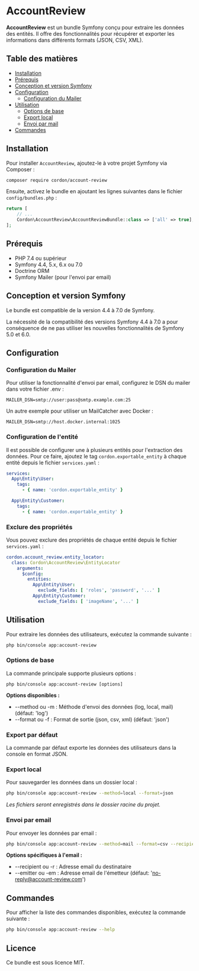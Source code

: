 # AccountReview

**AccountReview** est un bundle Symfony conçu pour extraire les données des entités. Il offre des fonctionnalités pour
récupérer et exporter les informations dans différents formats (JSON, CSV, XML).

## Table des matières

- [Installation](#installation)
- [Prérequis](#prérequis)
- [Conception et version Symfony](#conception-et-version-symfony)
- [Configuration](#configuration)
    - [Configuration du Mailer](#configuration-du-mailer)
- [Utilisation](#utilisation)
    - [Options de base](#options-de-base)
    - [Export local](#export-local)
    - [Envoi par mail](#envoi-par-email)
- [Commandes](#commandes)

## Installation

Pour installer `AccountReview`, ajoutez-le à votre projet Symfony via Composer :

```bash
composer require cordon/account-review
```

Ensuite, activez le bundle en ajoutant les lignes suivantes dans le fichier `config/bundles.php` :

```php
return [
    // ...
    Cordon\AccountReview\AccountReviewBundle::class => ['all' => true],
];
```

## Prérequis

* PHP 7.4 ou supérieur
* Symfony 4.4, 5.x, 6.x ou 7.0
* Doctrine ORM
* Symfony Mailer (pour l'envoi par email)

## Conception et version Symfony

Le bundle est compatible de la version 4.4 à 7.0 de Symfony.

La nécessité de la compatibilité des versions Symfony 4.4 à 7.0 a pour conséquence de ne pas utiliser les nouvelles
fonctionnalités de Symfony 5.0 et 6.0.

## Configuration

### Configuration du Mailer

Pour utiliser la fonctionnalité d'envoi par email, configurez le DSN du mailer dans votre fichier .env :

```dotenv
MAILER_DSN=smtp://user:pass@smtp.example.com:25
```

Un autre exemple pour utiliser un MailCatcher avec Docker :

```dotenv
MAILER_DSN=smtp://host.docker.internal:1025
```

### Configuration de l'entité

Il est possible de configurer une à plusieurs entités pour l'extraction des données. Pour ce faire, ajoutez le tag
`cordon.exportable_entity` à chaque entité depuis le fichier `services.yaml` :

```yaml
services:
  App\Entity\User:
    tags:
      - { name: 'cordon.exportable_entity' }

  App\Entity\Customer:
    tags:
      - { name: 'cordon.exportable_entity' }
```

### Exclure des propriétés

Vous pouvez exclure des propriétés de chaque entité depuis le fichier `services.yaml` :

```yaml
cordon.account_review.entity_locator:
  class: Cordon\AccountReview\EntityLocator
    arguments:
      $config:
        entities:
          App\Entity\User:
            exclude_fields: [ 'roles', 'password', '...' ]
          App\Entity\Customer:  
            exclude_fields: [ 'imageName', '...' ]
```

## Utilisation

Pour extraire les données des utilisateurs, exécutez la commande suivante :

```bash
php bin/console app:account-review
```

### Options de base

La commande principale supporte plusieurs options :

```
php bin/console app:account-review [options]
```

**Options disponibles :**

* --method ou -m : Méthode d'envoi des données (log, local, mail) (défaut: 'log')
* --format ou -f : Format de sortie (json, csv, xml) (défaut: 'json')

### Export par défaut

La commande par défaut exporte les données des utilisateurs dans la console en format JSON.

### Export local

Pour sauvegarder les données dans un dossier local :

```bash
php bin/console app:account-review --method=local --format=json
```

_Les fichiers seront enregistrés dans le dossier racine du projet._

### Envoi par email

Pour envoyer les données par email :

```bash
php bin/console app:account-review --method=mail --format=csv --recipient=audit@example.com --emitter=no-reply@company.com
```

**Options spécifiques à l'email :**

* --recipient ou -r : Adresse email du destinataire
* --emitter ou -em : Adresse email de l'émetteur (défaut: 'no-reply@account-review.com')

## Commandes

Pour afficher la liste des commandes disponibles, exécutez la commande suivante :

```bash
php bin/console app:account-review --help
```

## Licence

Ce bundle est sous licence MIT.
